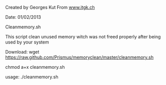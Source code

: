 Created by Georges Kut
From www.itgk.ch

Date: 01/02/2013

Cleanmemory.sh

This script clean unused memory witch was not freed properly after being used by your system


Download:
wget https://raw.github.com/Prismus/memoryclean/master/cleanmemory.sh

chmod a+x cleanmemory.sh

usage:
./cleanmemory.sh


